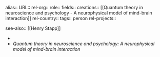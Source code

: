 alias::
URL::
rel-org::
role::
fields::
creations:: [[Quantum theory in neuroscience and psychology - A neurophysical model of mind-brain interaction]]
rel-country::
tags:: person
rel-projects::


see-also:: [[Henry Stapp]]

-
- *Quantum theory in neuroscience and psychology: A neurophysical model of mind-brain interaction*
